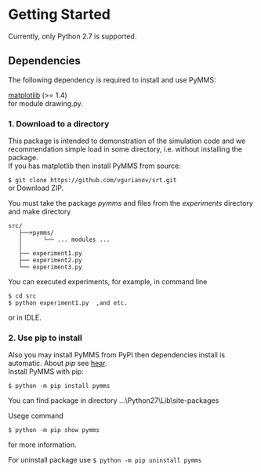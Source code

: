 # Getting Started  
Currently, only Python 2.7 is supported. 
  
## Dependencies  
   
The following dependency is required to install and use PyMMS:  
  
[matplotlib](https://matplotlib.org/) (>= 1.4)  
for module drawing.py.  
  
### 1. Download to a directory
This package is intended to demonstration of the simulation code and we recommendation simple load in some directory, i.e. without installing the package.   
If you has matplotlib then install PyMMS from source:
  
```$ git clone https://github.com/vgurianov/srt.git```   
or Download ZIP.  
  
You must take the package *pymms* and files from the *experiments* directory and make directory  
```
src/
   ├──+pymms/  
   │      └── ... modules ...  
   │
   ├── experiment1.py  
   ├── experiment2.py  
   └── experiment3.py  
```  

You can executed experiments, for example, in command line  
```  
$ cd src  
$ python experiment1.py  ,and etc.   
```  
or in IDLE.  

 
### 2. Use pip to install  
Also you may install PyMMS from PyPI then dependencies install is automatic. About *pip* see [hear](https://packaging.python.org/tutorials/installing-packages/).    
Install PyMMS with pip:  
  
```$ python -m pip install pymms```
  
You can find package in directory ...\Python27\Lib\site-packages  
  
Usege command  
 
```$ python -m pip show pymms```

for more information.  
  
For uninstall package use
```$ python -m pip uninstall pymms```
  
